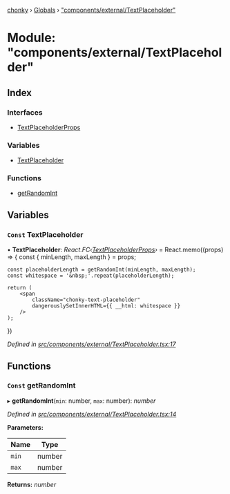 [chonky](../README.md) › [Globals](../globals.md) › ["components/external/TextPlaceholder"](_components_external_textplaceholder_.md)

# Module: "components/external/TextPlaceholder"

## Index

### Interfaces

* [TextPlaceholderProps](../interfaces/_components_external_textplaceholder_.textplaceholderprops.md)

### Variables

* [TextPlaceholder](_components_external_textplaceholder_.md#const-textplaceholder)

### Functions

* [getRandomInt](_components_external_textplaceholder_.md#const-getrandomint)

## Variables

### `Const` TextPlaceholder

• **TextPlaceholder**: *React.FC‹[TextPlaceholderProps](../interfaces/_components_external_textplaceholder_.textplaceholderprops.md)›* = React.memo((props) => {
    const { minLength, maxLength } = props;

    const placeholderLength = getRandomInt(minLength, maxLength);
    const whitespace = '&nbsp;'.repeat(placeholderLength);

    return (
        <span
            className="chonky-text-placeholder"
            dangerouslySetInnerHTML={{ __html: whitespace }}
        />
    );
})

*Defined in [src/components/external/TextPlaceholder.tsx:17](https://github.com/TimboKZ/Chonky/blob/ca45eac/src/components/external/TextPlaceholder.tsx#L17)*

## Functions

### `Const` getRandomInt

▸ **getRandomInt**(`min`: number, `max`: number): *number*

*Defined in [src/components/external/TextPlaceholder.tsx:14](https://github.com/TimboKZ/Chonky/blob/ca45eac/src/components/external/TextPlaceholder.tsx#L14)*

**Parameters:**

Name | Type |
------ | ------ |
`min` | number |
`max` | number |

**Returns:** *number*
